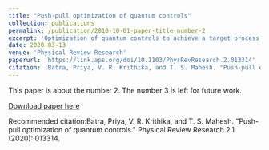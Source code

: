 ```yaml
---
title: "Push-pull optimization of quantum controls"
collection: publications
permalink: /publication/2010-10-01-paper-title-number-2
excerpt: 'Optimization of quantum controls to achieve a target process is centered around an objective function comparing the realized process with the target. We propose an objective function that incorporates not only the target operator but also a set of its orthogonal operators whose combined influence leads to an efficient exploration of the parameter space, faster convergence, and extraction of superior solutions. The push-pull optimization, as we call it, can be adopted in various quantum control scenarios. We describe adopting it for gradient based and variational-principle based approaches. Numerical analysis of quantum registers with up to seven qubits reveals significant benefits of the push-pull optimization. We describe applying the push-pull optimization to prepare a long-lived singlet order in a two-qubit system using NMR techniques.'
date: 2020-03-13
venue: 'Physical Review Research'
paperurl: 'https://link.aps.org/doi/10.1103/PhysRevResearch.2.013314'
citation: 'Batra, Priya, V. R. Krithika, and T. S. Mahesh. "Push-pull optimization of quantum controls." Physical Review Research 2.1 (2020): 013314.'
---
```

This paper is about the number 2. The number 3 is left for future work.

[Download paper here](https://journals.aps.org/prresearch/pdf/10.1103/PhysRevResearch.2.013314)

Recommended citation:Batra, Priya, V. R. Krithika, and T. S. Mahesh. "Push-pull optimization of quantum controls." Physical Review Research 2.1 (2020): 013314.
